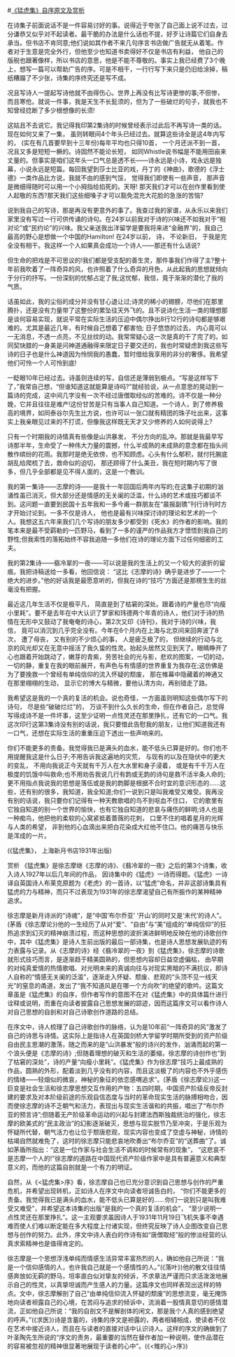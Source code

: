 #[《猛虎集》自序原文及赏析](https://www.vrrw.net/wx/14322.html)

在诗集子前面说话不是一件容易讨好的事。说得近于夸张了自己面上说不过去，过分谦恭又似乎对不起读者。最干脆的办法是什么话也不提，好歹让诗篇它们自身去承当。但书店不肯同意;他们说如其作者不来几句序言书店做广告就无从着笔。作者对于生意是完全外行，但他至少也知道书卖得好不仅是书店有利益， 他自己的版税也跟著像样，所以书店的意思，他是不能不尊敬的。事实上我已经费了3个晚上，想写一篇可以帮助广告的序。可是不相干，一行行写下来只是仍旧给涂掉，稿纸糟蹋了不少张，诗集的序终究还是写不成。

况且写诗人一提起写诗他就不由得伤心。世界上再没有比写诗更惨的事;不但惨，而且寒伧。就说一件事，我是天生不长髭须的，但为了一些破烂的句子，就我也不知曾经捻断了多少根想像的长须!

这姑且不去说它。我记得我印第2集诗的时候曾经表示过此后不再写诗一类的话。现在如何又来了一集， 虽则转眼间4个年头已经过去。就算这些诗全是这4年内写的， (实在有几首要早到十三年份)每年平均也只得10首， 一个月还派不到一首， 况且又多是短短一橛的。诗固然不能论长短， 如同Whistle说书幅是不能用田亩来丈量的。但事实是咱们这年头一口气总是透不长——诗永远是小诗，戏永远是独幕，小说永远是短篇。每回我望到莎士比亚的戏，丹丁的《神曲》，歌德的《浮士德》一类作品比方说，我就不由的感到气馁， 觉得我们即使有一些声音， 那声音是微细得随时可以用一个小拇指给掐死的。天呀! 那天我们才可以在创作里看到使人起敬的东西?那天我们这些细嗓子才可以豁免混充大花脸的急涨的苦恼?

说到我自己的写诗，那是再没有更意外的事了。我查过我的家谱，从永乐以来我们家里没有写过一行可供传诵的诗句。在24岁以前我对于诗的兴味还不如我对于“相对论”或“民约论”的兴味。我父亲送我出洋留学是要我将来进“金融界”的，我自己最高的野心是想做一个中国的Hamilton! 在24岁以前， 诗， 不论新旧， 于我是完全没有相干。我这样一个人如果真会成功一个诗人——那还有什么话说?



但生命的把戏是不可思议的!我们都是受支配的善生灵，那件事我们作得了主?整十年前我吹着了一阵奇异的风，也许照着了什么奇异的月色，从此起我的思想就倾向于分行的抒写。一份深刻的忧郁占定了我;这忧郁，我信，竟于渐渐的潜化了我的气质。

话虽如此，我的尘俗的成分并没有甘心退让过;诗灵的稀小的翅膀，尽他们在那里腾扑，还是没有力量带了这整份的累坠往天外飞的。且不说诗化生活一类的理想那是谈何容易实现，就说平常在实际生活的压迫中偶尔挣出8行12行的诗句都是够艰难的。尤其是最近几年，有时候自己想着了都害怕; 日子悠悠的过去， 内心竟可以一无消息，不透一点亮，不见丝纹的动。我常常疑心这一次是真的干了完了的。如同契玦腊的一身美是问神道通融得来限定日子要交还的，我也时常疑虑到我这些写诗的日子也是什么神道因为怜悯我的愚蠢，暂时借给我享用的非分的奢侈。我希望他们可怜一个人可怜到底!

一眨眼10年已经过去。诗虽则连续的写，自信还是薄弱到极点。“写是这样写下了，”我常自己想，“但谁知道这就能算是诗吗?”就经验说，从一点意思的晃动到一篇诗的完成，这中间几字没有一次不经过唐僧取经似的苦难的。诗不仅是一种分娩，它并且往往是难产!这份甘苦是只有当事人自己知道。一个诗人，到了修养极高的境界，如同泰谷尔先生比方说，也许可以一张口就有精团的珠子吐出来，这事实上我亲眼见过来的不打谎，但像我这样既无天才又少修养的人如何说得上?

只有一个时期我的诗情真有些像是山洪暴发， 不分方向的乱冲。那就是我最早写诗那半年，生命受了一种伟大力量的震撼，什么半成熟的未成熟的意念都在指头间散作缤纷的花雨。我那时是绝无依傍，也不知顾虑。心头有什么郁积，就付托腕底胡乱给爬梳了去，救命似的迫切， 那还顾得了什么美丑，我在短时期内写了很多，但几乎全部都是见不得人面的，这是一个教训。

我的第一集诗——志摩的诗——是我十一年回国后两年内写的;在这集子初期的汹涌性虽已消灭，但大部分还是情感的无关阑的泛滥，什么诗的艺术或技巧都谈不到。这问题一直要到民国十五年我和一多今甫一群朋友在“晨报副镌”刊行诗刊时方才开始讨论到。一多不仅是诗人， 他也是最有兴味探讨诗的理论和艺术的一个人。我想这五六年来我们几个写诗的朋友多少都受到《死水》的作者的影响。我的笔本来是最不受羁勒的一匹野马，看到了一多的谨严的作品我方才憬悟到我自己的野性;但我索性的落拓始终不容我追随一多他们在诗的理论方面下过任何细密的工夫。

我的第2集诗——翡冷翠的一夜——可以说是我的生活上的又一个较大的波折的留痕。我把诗稿送给一多看，他回信说： “这比《志摩的诗》确乎是进步了——一个绝大的进步。”他的好话我是最愿意听的，但我在诗的“技巧”方面还是那楞生生的丝毫没有把握。

最近这几年生活不仅是极平凡， 简直是到了枯窘的深处。跟着诗的产量也尽“向瘦小里耗”。要不是去年在中大认识了梦家和玮德两个年青的诗人，他们对于诗的热情在无形中又鼓动了我奄奄的诗心，第2次又印《诗刊》，我对于诗的兴味，我信， 竟可以消沉到几乎完全没有。今年在6个月内在上海与北京间来回奔波了8次， 遭了母丧， 又有别的不少烦心的事， 人是疲乏极了的， 但继续的行动与北京的风光却又在无意中摇活了我久蛰的性灵。抬起头居然又见到天了。眼睛睁开了心也跟着开始跳动了，嫩芽的青紫，劳苦社会的光与影，悲欢的图案，一切的动，一切的静，重复在我的眼前展开，有声色与有情感的世界重复为我存在;这仿佛是为了要挽救一个曾经有单纯信仰的流入怀疑的颓废， 那在帷幕中隐藏着的神通又在那里栩栩的生动， 显示它的博大与精微，要他认清方向，再别错走了路。

我希望这是我的一个真的复活的机会。说也奇怪，一方面虽则明知这些偶尔写下的诗句， 尽是些“破破烂烂”的， 万谈不到什么久长的生命，但在作者自己，总觉得写得成诗不是一件坏事，这至少证明一点性灵还在那里挣扎，还有它的一口气。我这次印行这第3集诗没有别的话说，我只要借此告慰我的朋友，让他们知道我还有一口气，还想在实际生活的重重压迫下透出一些声响来的。

你们不能更多的责备。我觉得我已是满头的血水，能不低头已算是好的。你们也不用提醒我这是什么日子;不用告诉我这遍地的灾荒， 与现有的以及在隐伏中的更大的变乱， 不用向我说正今天就有千万人在大水里和身子浸着， 或是有千千万人在极度的饥饿中叫救命;也不用劝告我说几行有韵或无韵的诗句是救不活半条人命的;更不用指点我说我的思想是落伍或是我的韵脚是根据不合时宜的意识形态的……这些，还有别的很多，我知道，我全知道;你们一说到只是叫我难受又难受。我再没有别的话说，我只要你们记得有一种天教歌唱的鸟不到呕血不住口， 它的歌里有它独自知道的别一个世界的愉快，也有它独自知道的悲哀与痛伤的鲜明;诗人也是一种痴鸟，他把他的柔软的心窝紧抵着蔷薇的花刺， 口里不住的唱着星月的光辉与人类的希望， 非到他的心血滴出来把白花染成大红他不住口。他的痛苦与快乐是浑成的一片。

(《猛虎集》， 上海新月书店1931年出版)

赏析 《猛虎集》是徐志摩继《志摩的诗》、《翡冷翠的一夜》之后的第3个诗集，收入诗人1927年以后几年间的作品， 因诗集中的《猛虎》一诗而得题。《猛虎》一诗译自英国诗人布莱克原题为《老虎》的一首诗，以“猛虎”命名，并非这部诗集具有猛虎的力与精神，而只不过表现为1931年的徐志摩渴望自己有所振作的某种精神追求。

徐志摩是新月诗派的“诗魂”，是“中国‘布尔乔亚’ ‘开山’的同时又是‘末代’的诗人”。(茅盾《徐志摩论》)他的一生经历了从对“爱”、“自由”与“美”组成的“单纯信仰”的狂热追求到幻灭的精神崩溃过程，而这种思想的波折演进鲜明地反映在他的诗歌创作中，其中《猛虎集》是诗人生前出版的最后一部诗集，也是诗人思想发展轨迹的有力表露与记录。从《志摩的诗》经《翡冷翠的一夜》到《猛虎集》，徐志摩的诗歌就形式技巧而言，是逐渐趋于精美圆熟的，但思想内容却日益空虚偏枯， 由早期的对纯真爱情的热情歌唱、对光明未来的真诚向往与对现实黑暗的不满抗议，即诗人自称的“情感无关阑的泛滥”，逐渐走入怀疑、颓废、悲观的“头顶不见一线天光”的窒息的甬道，发出了“我不知道风是在哪一个方向吹”的绝望的歌吟。这篇文章虽是《猛虎集》的自序，但作者写作的意图不在对《猛虎集》中的具体篇什进行诠释或说明，而重在向读者披露自己思想发展的踪迹，因而这篇序文可以看作诗人对自己思想的自剖和对自己诗歌创作道路的总结。

在序文中，诗人梳理了自己诗歌创作的脉络，认为是10年前“一阵奇异的风”激发了自己的诗思与诗情。这实际上是指诗人在英国剑桥大学留学时期所受到的资产阶级自由民主思潮的激荡，随之而来的是“山洪暴发”般的诗兴的发作，汹涌而起的第一个浪头便是《志摩的诗》;但随着理想的破灭和生活的萎缩，徐志摩的诗创作也“到了枯窘的深处”，诗的产量“向瘦小里耗”。《猛虎集》作为徐志摩“技巧上最成熟的作品，圆熟的外形，配着淡到几乎没有的内容，而且这淡极了的内容也不外乎感伤的情绪——轻烟似的微哀，神秘的象征的依恋感喟追求”。(茅盾《徐志摩论》)这一巨变是社会生活和徐志摩思想交互作用的产物：五四时期，中国资产阶级反帝反封建的要求及对本阶级前途的乐观自信态度与当时的革命现实生活的脉搏相吻合，因而使徐志摩的诗不乏朝气和活力，表现出与现实生活谐和的共振，唱出了“布尔乔亚的预言诗”;但随着无产阶级革命运动的兴起与封建法西斯独裁统治的强化，徐志摩的欧美式的“民主政治”的幻影逐渐破灭，思想与现实脱节乃至冲突，于是乐观为怀疑所代替，朝气活力也让位于颓唐悲观，现实内容也变成了空虚与神秘，诗情的枯竭自然就难免了，这时的徐志摩只能悲哀地吹奏出“布尔乔亚”的“送葬曲”了。诚如茅盾所指出：“这是一位作家与社会生活不调和的时候常有的现象”， “这悲哀不是志摩一个人的!”徐志摩的道路在中国现代资产阶级作家中是具有普遍意义和典型意义的，而他的这篇自剖就是一个有力的明证。

自然，从《<猛虎集>序》看，徐志摩自己也已充分意识到自己思想与创作的严重危机，并希望出现转机，正如诗人在序文中向读者坦诚告白的， “你们不能更多的责备。我觉得我已是满头的血水，能不低头已算是好的……你们一说到只是叫我难受又难受”，并希望这本诗集的出版“是我的一个真的复活的机会”， “至少说明一点性灵还在那里挣扎”。这一主观要求虽因诗人于1931年11月19日飞机失事不幸遇难而使人们难以断定能在多大程度上付诸实现，但终究反映了诗人企图改变自己思想与创作的努力。此外，序文中诗人表白的作诗有如“唐僧取经”般的惨淡经营的认真求索精神也是值得肯定的。

徐志摩是一个思想浮浅单纯而情感生活异常丰富热烈的人，确如他自己所说：“我是一个信仰感情的人，也许我自己就是一个感情性的人。”(《落叶》)他的散文往往情感奔放如无羁的野马，坦率直白似对挚友的倾诉，不求章法严谨而只求活泼泼地展示自己的性灵，以真挚坦诚而产生感人的力量。这篇序文也同样表现出这样的特点。文中，徐志摩解剖了自己“由单纯信仰流入怀疑的颓废”的思想流变，毫无掩饰地向读者袒露自己的心境，在苦闷与追求的倾诉中，流淌着一股情真意切的感情潜流，正如他自己所说：“我的自剖文不是解剖体的闲文，那是我个人真的感到绝望的呼声。”(《求医》)诗是含蓄的，诗集的序文是袒露的，两者相辅相成，使读者不仅在艺术中接近诗人，而且在与读者的直接对话中认识诗人。这样的序文的确做到了叶圣陶先生所说的“序文的责务，最重要的当然在替作者加一种说明，使作品潜在的容易被忽视的精神很显著地展现于读者的心中”。(《<雉的心>序》)

